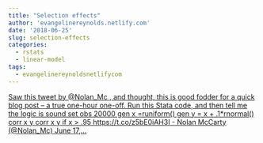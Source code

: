 ```yaml
---
title: "Selection effects"
author: 'evangelinereynolds.netlify.com'
date: '2018-06-25'
slug: selection-effects
categories:
  - rstats
  - linear-model
tags:
  - evangelinereynoldsnetlifycom
---
```


[Saw this tweet by @Nolan_Mc , and thought, this is good fodder for a quick blog post – a true one-hour one-off. Run this Stata code, and then tell me the logic is sound set obs 20000 gen x =runiform() gen y = x + .1*rnormal() corr x y corr x y if x > .95 https://t.co/z5bE0iAH3I - Nolan McCarty (@Nolan_Mc) June 17,...<click to read more>](https://evangelinereynolds.netlify.com/post/selection-effects/)

